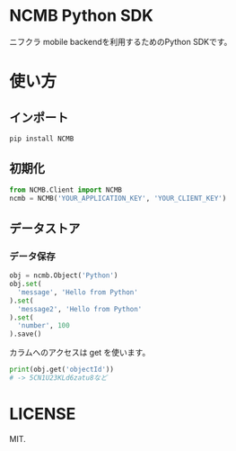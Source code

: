 # NCMB Python SDK

ニフクラ mobile backendを利用するためのPython SDKです。

# 使い方

## インポート

```
pip install NCMB
```

## 初期化

```py
from NCMB.Client import NCMB
ncmb = NCMB('YOUR_APPLICATION_KEY', 'YOUR_CLIENT_KEY')
```

## データストア

### データ保存

```py
obj = ncmb.Object('Python')
obj.set(
  'message', 'Hello from Python'
).set(
  'message2', 'Hello from Python'
).set(
  'number', 100
).save()
```

カラムへのアクセスは get を使います。

```py
print(obj.get('objectId'))
# -> 5CN1U23KLd6zatu8など
```

# LICENSE

MIT.
